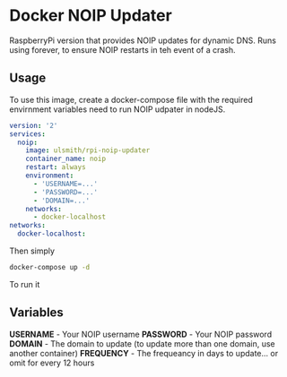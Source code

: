 # Docker NOIP Updater

RaspberryPi version that provides NOIP updates for dynamic DNS. Runs using forever, to ensure NOIP restarts in teh event of a crash.

## Usage

To use this image, create a docker-compose file with the required envirnment variables need to run NOIP udpater in nodeJS.

```yml
version: '2'
services:
  noip:
    image: ulsmith/rpi-noip-updater
    container_name: noip
    restart: always
    environment:
      - 'USERNAME=...'
      - 'PASSWORD=...'
      - 'DOMAIN=...'
    networks:
      - docker-localhost
networks:
  docker-localhost:
```

Then simply

```bash
docker-compose up -d
```

To run it

## Variables

__USERNAME__ - Your NOIP username
__PASSWORD__ - Your NOIP password
__DOMAIN__ - The domain to update (to update more than one domain, use another container)
__FREQUENCY__ - The frequeancy in days to update... or omit for every 12 hours
